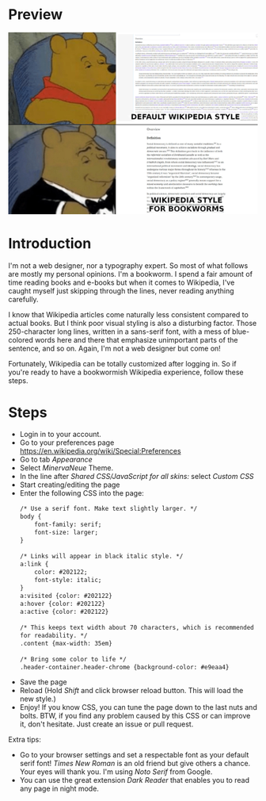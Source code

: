# Preview
![Preview Image](https://raw.githubusercontent.com/m2-farzan/wikipedia-style-for-bookworms/master/preview.jpg)

# Introduction
I'm not a web designer, nor a typography expert. So most of what follows are mostly my personal opinions. I'm a bookworm. I spend a fair amount of time reading books and e-books but when it comes to Wikipedia, I've caught myself just skipping through the lines, never reading anything carefully.

I know that Wikipedia articles come naturally less consistent compared to actual books. But I think poor visual styling is also a disturbing factor. Those 250-character long lines, written in a sans-serif font, with a mess of blue-colored words here and there that emphasize unimportant parts of the sentence, and so on. Again, I'm not a web designer but come on!

Fortunately, Wikipedia can be totally customized after logging in. So if you're ready to have a bookwormish Wikipedia experience, follow these steps.

# Steps
- Login in to your account.
- Go to your preferences page https://en.wikipedia.org/wiki/Special:Preferences
- Go to tab *Appearance*
- Select *MinervaNeue* Theme.
- In the line after *Shared CSS/JavaScript for all skins:* select *Custom CSS*
- Start creating/editing the page
- Enter the following CSS into the page:
    ```
    /* Use a serif font. Make text slightly larger. */
    body {
        font-family: serif;
        font-size: larger;
    }

    /* Links will appear in black italic style. */
    a:link {
        color: #202122;
        font-style: italic;
    }
    a:visited {color: #202122}
    a:hover {color: #202122}
    a:active {color: #202122}

    /* This keeps text width about 70 characters, which is recommended for readability. */
    .content {max-width: 35em}

    /* Bring some color to life */
    .header-container.header-chrome {background-color: #e9eaa4}
    ```
- Save the page
- Reload (Hold *Shift* and click browser reload button. This will load the new style.)
- Enjoy! If you know CSS, you can tune the page down to the last nuts and bolts. BTW, if you find any problem caused by this CSS or can improve it, don't hesitate. Just create an issue or pull request.

Extra tips:
- Go to your browser settings and set a respectable font as your default serif font! *Times New Roman* is an old friend but give others a chance. Your eyes will thank you. I'm using *Noto Serif* from Google.
- You can use the great extension *Dark Reader* that enables you to read any page in night mode.
